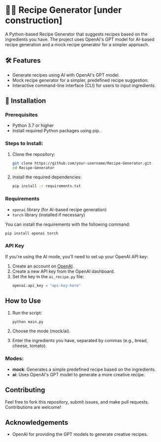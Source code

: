 # 👨‍🍳 Recipe Generator [under construction]

A Python-based Recipe Generator that suggests recipes based on the ingredients you have. The project uses OpenAI's GPT model for AI-based recipe generation and a mock recipe generator for a simpler approach.

## 🛠️ Features
- Generate recipes using AI with OpenAI's GPT model.
- Mock recipe generator for a simpler, predefined recipe suggestion.
- Interactive command-line interface (CLI) for users to input ingredients.

## 📩 Installation

### Prerequisites
- Python 3.7 or higher
- Install required Python packages using pip.

### Steps to Install:
1. Clone the repository:
   ```bash
   git clone https://github.com/your-username/Recipe-Generator.git
   cd Recipe-Generator
   ```

2. Install the required dependencies:
   ```bash
   pip install -r requirements.txt
   ```

### Requirements
- `openai` library (for AI-based recipe generation)
- `torch` library (installed if necessary)
  
You can install the requirements with the following command:
```bash
pip install openai torch
```

### API Key
If you're using the AI mode, you'll need to set up your OpenAI API key:
1. Create an account on [OpenAI](https://platform.openai.com/signup).
2. Create a new API key from the OpenAI dashboard.
3. Set the key in the `ai_recipe.py` file:
   ```python
   openai.api_key = "api-key-here"
   ```

## How to Use
1. Run the script:
   ```bash
   python main.py
   ```

2. Choose the mode (mock/ai).
3. Enter the ingredients you have, separated by commas (e.g., bread, cheese, tomato).

### Modes:
- **mock**: Generates a simple predefined recipe based on the ingredients.
- **ai**: Uses OpenAI's GPT model to generate a more creative recipe.

<!-- ## Example Output

```bash
Welcome to the Recipe Generator!
Choose mode (mock/ai): ai
Enter ingredients you have, separated by commas: bread, cheese, garlic, lettuce

Generated Recipe:

Makes 8 servings.

Ingredients:
- 2 cups chopped fresh spinach
- 1 tsp cumin
- 1 tsp curry powder
...
``` -->

<!-- ## License
This project is open-source and available under the MIT License. -->

## Contributing
Feel free to fork this repository, submit issues, and make pull requests. Contributions are welcome!

## Acknowledgements
- OpenAI for providing the GPT models to generate creative recipes.
